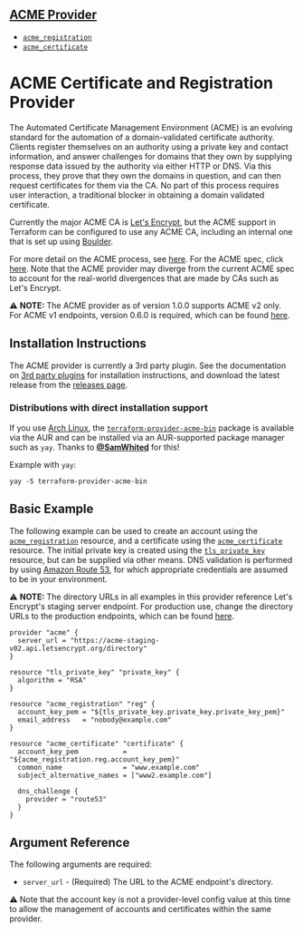 ## [ACME Provider](README.md)

* [`acme_registration`](resource_acme_registration.md)
* [`acme_certificate`](resource_acme_certificate.md)

# ACME Certificate and Registration Provider

The Automated Certificate Management Environment (ACME) is an evolving standard
for the automation of a domain-validated certificate authority. Clients register
themselves on an authority using a private key and contact information, and
answer challenges for domains that they own by supplying response data issued by
the authority via either HTTP or DNS. Via this process, they prove that they own
the domains in question, and can then request certificates for them via the CA.
No part of this process requires user interaction, a traditional blocker in
obtaining a domain validated certificate.

Currently the major ACME CA is [Let's Encrypt][lets-encrypt], but the ACME
support in Terraform can be configured to use any ACME CA, including an internal
one that is set up using [Boulder][boulder-gh].

[lets-encrypt]: https://letsencrypt.org
[boulder-gh]: https://github.com/letsencrypt/boulder

For more detail on the ACME process, see [here][lets-encrypt-how-it-works]. For
the ACME spec, click [here][about-acme]. Note that the ACME provider may diverge
from the current ACME spec to account for the real-world divergences that are
made by CAs such as Let's Encrypt.

[lets-encrypt-how-it-works]: https://letsencrypt.org/how-it-works/
[about-acme]: https://ietf-wg-acme.github.io/acme/draft-ietf-acme-acme.html

:warning: **NOTE:** The ACME provider as of version 1.0.0 supports ACME v2 only.
For ACME v1 endpoints, version 0.6.0 is required, which can be found
[here][release-v0.6.0].

[release-v0.6.0]: https://github.com/vancluever/terraform-provider-acme/releases/tag/v0.6.0

## Installation Instructions

The ACME provider is currently a 3rd party plugin. See the documentation on [3rd
party plugins][3rd-party-plugins] for installation instructions, and download
the latest release from the [releases page][releases-page].

[3rd-party-plugins]: https://www.terraform.io/docs/configuration/providers.html#third-party-plugins
[releases-page]: https://github.com/vancluever/terraform-provider-acme/releases

### Distributions with direct installation support

If you use [Arch Linux][arch-linux], the
[`terraform-provider-acme-bin`][terraform-provider-acme-bin-arch] package is
available via the AUR and can be installed via an AUR-supported package manager
such as `yay`. Thanks to [**@SamWhited**][samwhited-gh] for this!

[arch-linux]: https://www.archlinux.org/
[terraform-provider-acme-bin-arch]: https://aur.archlinux.org/packages/terraform-provider-acme-bin/
[samwhited-gh]: https://github.com/SamWhited

Example with `yay`:

```
yay -S terraform-provider-acme-bin
```

## Basic Example

The following example can be used to create an account using the
[`acme_registration`](resource_acme_registration.md) resource, and a certificate
using the [`acme_certificate`](resource_acme_certificate.md) resource. The
initial private key is created using the
[`tls_private_key`][resource-tls-private-key] resource, but can be supplied via
other means. DNS validation is performed by using [Amazon Route 53][aws-route-53],
for which appropriate credentials are assumed to be in your environment.

[resource-tls-private-key]: https://www.terraform.io/docs/providers/tls/r/private_key.html
[aws-route-53]: https://aws.amazon.com/route53/

:warning: **NOTE:** The directory URLs in all examples in this provider
reference Let's Encrypt's staging server endpoint. For production use, change
the directory URLs to the production endpoints, which can be found
[here][lets-encrypt-endpoints].

[lets-encrypt-endpoints]: https://letsencrypt.org/docs/acme-protocol-updates/

```hcl
provider "acme" {
  server_url = "https://acme-staging-v02.api.letsencrypt.org/directory"
}

resource "tls_private_key" "private_key" {
  algorithm = "RSA"
}

resource "acme_registration" "reg" {
  account_key_pem = "${tls_private_key.private_key.private_key_pem}"
  email_address   = "nobody@example.com"
}

resource "acme_certificate" "certificate" {
  account_key_pem           = "${acme_registration.reg.account_key_pem}"
  common_name               = "www.example.com"
  subject_alternative_names = ["www2.example.com"]

  dns_challenge {
    provider = "route53"
  }
}
```

## Argument Reference

The following arguments are required:

* `server_url` - (Required) The URL to the ACME endpoint's directory.

:warning: Note that the account key is not a provider-level config value at this
time to allow the management of accounts and certificates within the same
provider.
